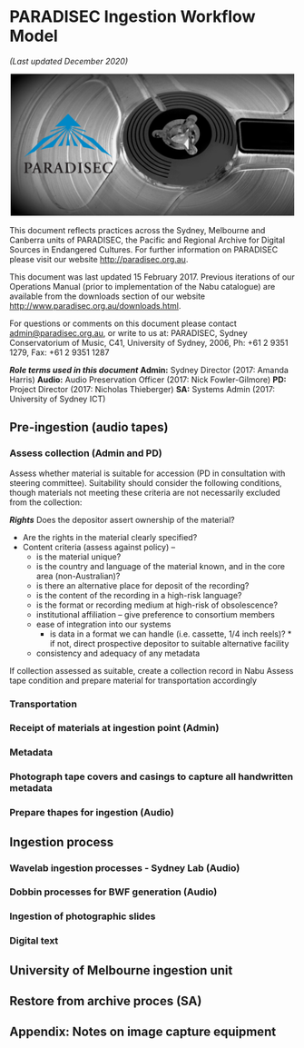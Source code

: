 # PARADISEC Ingestion Workflow Model
_(Last updated December 2020)_

<p align="center">
  <img width="500" src="images/Reel-BW-gh-page.jpg" alt="PARADISEC-reel-to-reel">
  </p>
  
This document reflects practices across the Sydney, Melbourne and Canberra units of PARADISEC, the Pacific and Regional Archive for Digital Sources in Endangered Cultures. For further information on PARADISEC please visit our website http://paradisec.org.au. 
  
This document was last updated 15 February 2017. Previous iterations of our Operations Manual (prior to implementation of the Nabu catalogue) are available from the downloads section of our website http://www.paradisec.org.au/downloads.html.

For questions or comments on this document please contact admin@paradisec.org.au, or write to us at:
PARADISEC, Sydney Conservatorium of Music, C41, University of Sydney, 2006, Ph: +61 2 9351
1279, Fax: +61 2 9351 1287

***Role terms used in this document***
**Admin:** Sydney Director (2017: Amanda Harris) **Audio:** Audio Preservation Officer (2017: Nick Fowler-Gilmore) **PD:** Project Director (2017: Nicholas Thieberger) **SA:** Systems Admin (2017: University of Sydney ICT)


## Pre-ingestion (audio tapes)

### Assess collection (Admin and PD)
Assess whether material is suitable for accession (PD in consultation with steering committee). Suitability should consider the following conditions, though materials not meeting these criteria are not necessarily excluded from the collection:

***Rights***
Does the depositor assert ownership of the material?
* Are the rights in the material clearly specified?
* Content criteria (assess against policy) –
  * is the material unique?
  * is the country and language of the material known, and in the core area (non-Australian)?
  * is there an alternative place for deposit of the recording?
  * is the content of the recording in a high-risk language?
  * is the format or recording medium at high-risk of obsolescence?
  * institutional affiliation – give preference to consortium members
  * ease of integration into our systems
    * is data in a format we can handle (i.e. cassette, 1/4 inch reels)?
          * if not, direct prospective depositor to suitable alternative facility
  * consistency and adequacy of any metadata
  
If collection assessed as suitable, create a collection record in Nabu Assess tape condition and prepare material for transportation accordingly

### Transportation

### Receipt of materials at ingestion point (Admin)

### Metadata

### Photograph tape covers and casings to capture all handwritten metadata
### Prepare thapes for ingestion (Audio)

## Ingestion process

### Wavelab ingestion processes - Sydney Lab (Audio)

### Dobbin processes for BWF generation (Audio)

### Ingestion of photographic slides

### Digital text

## University of Melbourne ingestion unit

## Restore from archive proces (SA)

## Appendix: Notes on image capture equipment






